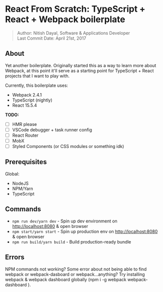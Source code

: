 # React From Scratch: TypeScript + React + Webpack boilerplate

> Author: Nitish Dayal, Software & Applications Developer  
> Last Commit Date: April 21st, 2017

## About

Yet another boilerplate. Originally started this as a way to learn more about Webpack,
  at this point it'll serve as a starting point for TypeScript + React projects that
  I want to play with.

Currently, this boilerplate uses:

-   Webpack 2.4.1
-   TypeScript (nightly)
-   React 15.5.4

**TODO:**

-   [ ] HMR please
-   [ ] VSCode debugger + task runner config
-   [ ] React Router
-   [ ] MobX
-   [ ] Styled Components (or CSS modules or something idk)

## Prerequisites

Global:

-   NodeJS
-   NPM/Yarn
-   TypeScript

## Commands

-   `npm run dev/yarn dev` - Spin up dev environment on <http://localhost:8080> & open browser
-   `npm start/yarn start` - Spin up production env on <http://localhost:8080> & open browser
-   `npm run build/yarn build` - Build production-ready bundle

## Errors

NPM commands not working? Some error about not being able to find webpack or
  webpack-dasboard or webpack...anything? Try installing webpack & webpack dashboard
  globally (npm i -g webpack webpack-dashboard ).
